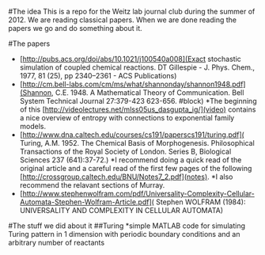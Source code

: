 #The idea
This is a repo for the Weitz lab journal club during the summer of 2012. We are reading classical papers. When we are done reading the papers we go and do something about it.

#The papers
* [http://pubs.acs.org/doi/abs/10.1021/j100540a008](Exact stochastic simulation of coupled chemical reactions. DT Gillespie - J. Phys. Chem., 1977, 81 (25), pp 2340–2361 - ACS Publications)
* [http://cm.bell-labs.com/cm/ms/what/shannonday/shannon1948.pdf](Shannon, C.E. 1948. A Mathematical Theory of Communication. Bell System Technical Journal 27:379-423 623-656. #block)
    *The beginning of this [http://videolectures.net/mlss05us_dasgupta_ig/](video) contains a nice overview of entropy with connections to exponential family models.
* [http://www.dna.caltech.edu/courses/cs191/paperscs191/turing.pdf]( Turing, A.M. 1952. The Chemical Basis of Morphogenesis. Philosophical Transactions of the Royal Society of London. Series B, Biological Sciences 237 (641):37-72.) 
    *I recommend doing a quick read of the original article and a careful read of the first few pages of the following [http://crossgroup.caltech.edu/BNU/Notes7_2.pdf](notes).
    *I also recommend the relavant sections of Murray. 
* [http://www.stephenwolfram.com/pdf/Universality-Complexity-Cellular-Automata-Stephen-Wolfram-Article.pdf]( Stephen WOLFRAM (1984): UNIVERSALITY  AND COMPLEXITY IN CELLULAR AUTOMATA)

#The stuff we did about it
##Turing
*simple MATLAB code for simulating Turing pattern in 1 dimension with periodic boundary conditions and an arbitrary number of reactants
